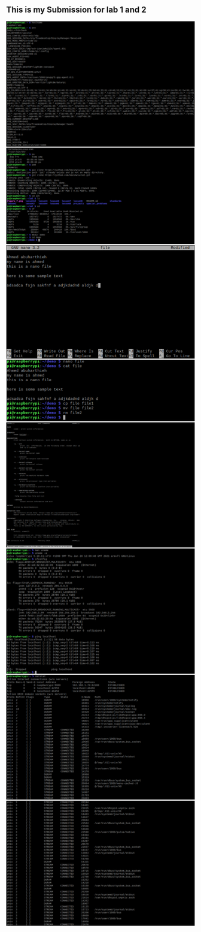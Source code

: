 ## This is my Submission for lab 1 and 2
![](/media/Lab1_1.png)
![](/media/Lab1_2.png)
![](/media/Lab1_3.png)
![](/media/Lab1_4.png)
![](/media/Lab1_5.png)
![](/media/Lab1_6.png)
![](/media/Lab1_7.png)
![](/media/Lab1_8.png)
